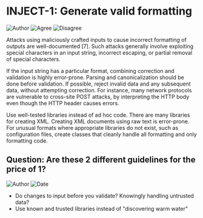 # INJECT-1: Generate valid formatting

![Author](https://img.shields.io/badge/Author-Oracle-blue.svg)
![Agree](https://img.shields.io/badge/AGREE-0-green.svg)
![Disagree](https://img.shields.io/badge/DISAGREE-0-red.svg)

Attacks using maliciously crafted inputs to cause incorrect formatting of outputs are well-documented [7]. Such attacks generally involve exploiting special characters in an input string, incorrect escaping, or partial removal of special characters.

If the input string has a particular format, combining correction and validation is highly error-prone. Parsing and canonicalization should be done before validation. If possible, reject invalid data and any subsequent data, without attempting correction. For instance, many network protocols are vulnerable to cross-site POST attacks, by interpreting the HTTP body even though the HTTP header causes errors.

Use well-tested libraries instead of ad hoc code. There are many libraries for creating XML. Creating XML documents using raw text is error-prone. For unusual formats where appropriate libraries do not exist, such as configuration files, create classes that cleanly handle all formatting and only formatting code.

## Question: Are these 2 different guidelines for the price of 1? 

![Author](https://img.shields.io/badge/Author-Jürgen.Taverniers-blue.svg)
![Date](https://img.shields.io/badge/Date-20180102-lightgrey.svg)

- Do changes to input before you validate? Knowingly handling untrusted data? 
- Use known and trusted libraries instead of "discovering warm water"